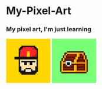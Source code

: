 # My-Pixel-Art
### My pixel art, I'm just learning<br>
<img src="https://github.com/Cheko82/My-Pixel-Art/blob/main/pixelart/Brad.png?raw=true" alt="Bearded man with cap" width="120">
<img src="https://github.com/Cheko82/My-Pixel-Art/blob/main/pixelart/Chest.png?raw=true" alt="A dumb chest" width="120">
